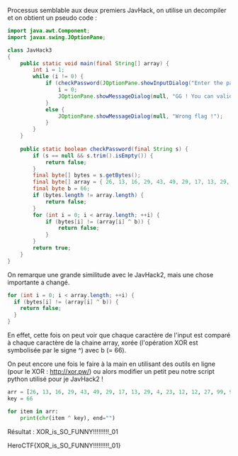 Processus semblable aux deux premiers JavHack, on utilise un decompiler et on obtient un pseudo code : 
```java
import java.awt.Component;
import javax.swing.JOptionPane;

class JavHack3
{
    public static void main(final String[] array) {
        int i = 1;
        while (i != 0) {
            if (checkPassword(JOptionPane.showInputDialog("Enter the password :"))) {
                i = 0;
                JOptionPane.showMessageDialog(null, "GG ! You can validate the challenge with this password");
            }
            else {
                JOptionPane.showMessageDialog(null, "Wrong flag !");
            }
        }
    }
    
    public static boolean checkPassword(final String s) {
        if (s == null && s.trim().isEmpty()) {
            return false;
        }
        final byte[] bytes = s.getBytes();
        final byte[] array = { 26, 13, 16, 29, 43, 49, 29, 17, 13, 29, 4, 23, 12, 12, 27, 99, 99, 99, 99, 99, 99, 99, 99, 99, 29, 114, 115 };
        final byte b = 66;
        if (bytes.length != array.length) {
            return false;
        }
        for (int i = 0; i < array.length; ++i) {
            if (bytes[i] != (array[i] ^ b)) {
                return false;
            }
        }
        return true;
    }
}
```
On remarque une grande similitude avec le JavHack2, mais une chose importante a changé.
```java
for (int i = 0; i < array.length; ++i) {
  if (bytes[i] != (array[i] ^ b)) {
    return false;
  }
}
```
En effet, cette fois on peut voir que chaque caractère de l'input est comparé à chaque caractère de la chaine array, xorée (l'opération XOR est symbolisée par le signe ^) avec b (= 66).

On peut encore une fois le faire à la main en utilisant des outils en ligne (pour le XOR : http://xor.pw/) ou alors modifier un petit peu notre script python utilisé pour je JavHack2 !
```python
arr = [26, 13, 16, 29, 43, 49, 29, 17, 13, 29, 4, 23, 12, 12, 27, 99, 99, 99, 99, 99, 99, 99, 99, 99, 29, 114, 115]
key = 66

for item in arr:
	print(chr(item ^ key), end="")
```
Résultat : XOR_is_SO_FUNNY!!!!!!!!!\_01

HeroCTF{XOR_is_SO_FUNNY!!!!!!!!!\_01}
